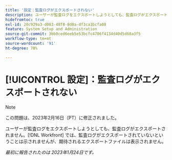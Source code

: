```yaml
---
title: '設定：監査ログがエクスポートされない'
description: ユーザーが監査ログをエクスポートしようとしても、監査ログがエクスポートされません。Workfrontには、監査ログがエクスポートされていないことの表示はありませんが、期待されたエクスポートファイルは表示されません。
hidefromtoc: true
exl-id: 20c929a3-d083-48f8-8d0a-df3ca3bcfa08
feature: System Setup and Administration
source-git-commit: 3bb0ced6eeb5e53bcfc4706f4134d40d5d68a3f5
workflow-type: tm+mt
source-wordcount: '91'
ht-degree: 78%

---
```


# [!UICONTROL 設定]：監査ログがエクスポートされない

>[!NOTE]
>
>この問題は、2023年2月16日（PT）に修正されました。

ユーザーが監査ログをエクスポートしようとしても、監査ログがエクスポートされません。[!DNL Workfront] では、監査ログがエクスポートされていないということは示されませんが、期待されるエクスポートファイルは表示されません。

_最初に報告されたのは 2023年1月24日です。_
